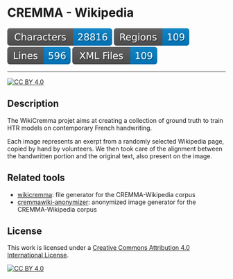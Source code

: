 CREMMA - Wikipedia
=====================


![characters badge](badges/characters.svg) ![regions badge](badges/regions.svg) ![lines badge](badges/lines.svg) ![files badge](badges/files.svg) 

--- 

[![CC BY 4.0][cc-by-shield]][cc-by]

## Description

The WikiCremma projet aims at creating a collection of ground truth to train HTR models on contemporary French handwriting. 

Each image represents an exerpt from a randomly selected Wikipedia page, copied by hand by volunteers. We then took care of the alignment between the handwritten portion and the original text, also present on the image. 

<!--
## Extent

Complete here

## Transcription guidelines

Complete here.

## Sources

Complete here.
--->

## Related tools

- [wikicremma](https://github.com/PonteIneptique/wikicremma): file generator for the CREMMA-Wikipedia corpus
- [cremmawiki-anonymizer](https://github.com/cremma-wiki/cremmawiki-anonymizer): anonymized image generator for the CREMMA-Wikipedia corpus

## License

This work is licensed under a [Creative Commons Attribution 4.0 International License][cc-by].

[![CC BY 4.0][cc-by-image]][cc-by]


[cc-by]: http://creativecommons.org/licenses/by/4.0/
[cc-by-image]: https://i.creativecommons.org/l/by/4.0/88x31.png
[cc-by-shield]: https://img.shields.io/badge/License-CC%20BY%204.0-lightgrey.svg
